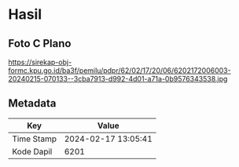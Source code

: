 # Hasil

## Foto C Plano

https://sirekap-obj-formc.kpu.go.id/ba3f/pemilu/pdpr/62/02/17/20/06/6202172006003-20240215-070133--3cba7913-d992-4d01-a71a-0b9576343538.jpg


## Metadata

| Key        | Value               |
| ---------- | ------------------- |
| Time Stamp | 2024-02-17 13:05:41 |
| Kode Dapil | 6201                |




